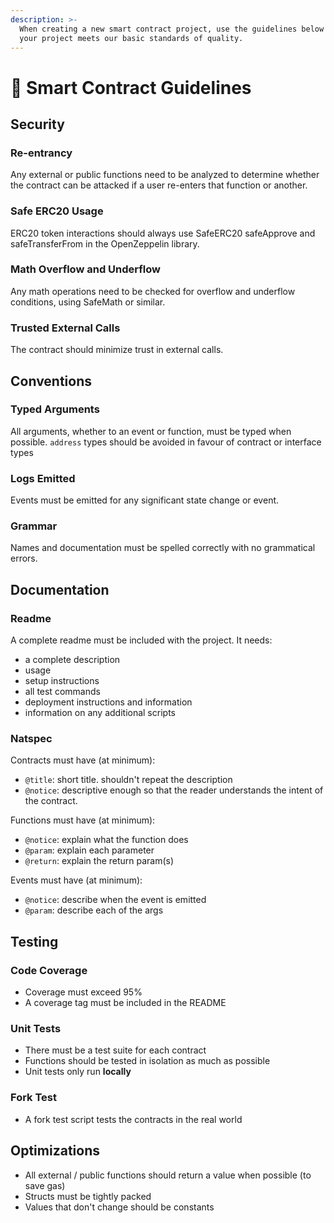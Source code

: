 ```yaml
---
description: >-
  When creating a new smart contract project, use the guidelines below to ensure
  your project meets our basic standards of quality.
---
```


# 📐 Smart Contract Guidelines

## Security

### Re-entrancy

Any external or public functions need to be analyzed to determine whether the contract can be attacked if a user re-enters that function or another.

### Safe ERC20 Usage

ERC20 token interactions should always use SafeERC20 safeApprove and safeTransferFrom in the OpenZeppelin library.

### Math Overflow and Underflow

Any math operations need to be checked for overflow and underflow conditions, using SafeMath or similar.

### Trusted External Calls

The contract should minimize trust in external calls.

## Conventions

### Typed Arguments

All arguments, whether to an event or function, must be typed when possible. `address` types should be avoided in favour of contract or interface types

### Logs Emitted

Events must be emitted for any significant state change or event.

### Grammar

Names and documentation must be spelled correctly with no grammatical errors.

## Documentation

### Readme

A complete readme must be included with the project. It needs:

* a complete description
* usage
* setup instructions
* all test commands
* deployment instructions and information
* information on any additional scripts

### Natspec

Contracts must have \(at minimum\):

* `@title`: short title.  shouldn't repeat the description
* `@notice`: descriptive enough so that the reader understands the intent of the contract.

Functions must have \(at minimum\):

* `@notice`: explain what the function does
* `@param`: explain each parameter
* `@return`: explain the return param\(s\)

Events must have \(at minimum\):

* `@notice`: describe when the event is emitted
* `@param`: describe each of the args

## Testing

### Code Coverage

* Coverage must exceed 95%
* A coverage tag must be included in the README

### Unit Tests

* There must be a test suite for each contract
* Functions should be tested in isolation as much as possible
* Unit tests only run **locally**

### Fork Test

* A fork test script tests the contracts in the real world

## Optimizations

* All external / public functions should return a value when possible \(to save gas\)
* Structs must be tightly packed
* Values that don't change should be constants

